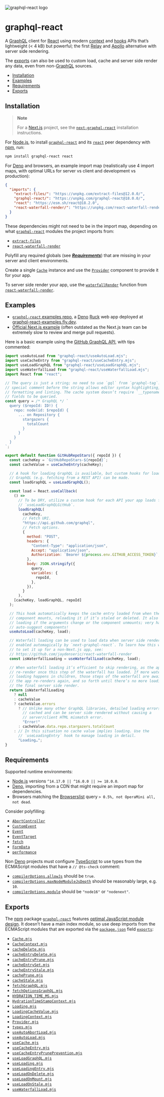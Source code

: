 ![graphql-react logo](https://cdn.jsdelivr.net/gh/jaydenseric/graphql-react@0.1.0/graphql-react-logo.svg)

# graphql-react

A [GraphQL](https://graphql.org) client for [React](https://reactjs.org) using modern [context](https://reactjs.org/docs/context) and [hooks](https://reactjs.org/docs/hooks-intro) APIs that’s lightweight (< 4 kB) but powerful; the first [Relay](https://relay.dev) and [Apollo](https://apollographql.com/apollo-client) alternative with server side rendering.

The [exports](#exports) can also be used to custom load, cache and server side render any data, even from non-[GraphQL](https://graphql.org) sources.

- [Installation](#installation)
- [Examples](#examples)
- [Requirements](#requirements)
- [Exports](#exports)

## Installation

> **Note**
>
> For a [Next.js](https://nextjs.org) project, see the [`next-graphql-react`](https://npm.im/next-graphql-react) installation instructions.

For [Node.js](https://nodejs.org), to install [`graphql-react`](https://npm.im/graphql-react) and its [`react`](https://npm.im/react) peer dependency with [npm](https://npmjs.com/get-npm), run:

```sh
npm install graphql-react react
```

For [Deno](https://deno.land) and browsers, an example import map (realistically use 4 import maps, with optimal URLs for server vs client and development vs production):

```json
{
  "imports": {
    "extract-files/": "https://unpkg.com/extract-files@12.0.0/",
    "graphql-react/": "https://unpkg.com/graphql-react@18.0.0/",
    "react": "https://esm.sh/react@18.2.0",
    "react-waterfall-render/": "https://unpkg.com/react-waterfall-render@4.0.1/"
  }
}
```

These dependencies might not need to be in the import map, depending on what [`graphql-react`](https://npm.im/graphql-react) modules the project imports from:

- [`extract-files`](https://npm.im/extract-files)
- [`react-waterfall-render`](https://npm.im/react-waterfall-render)

Polyfill any required globals (see [_**Requirements**_](#requirements)) that are missing in your server and client environments.

Create a single [`Cache`](#class-cache) instance and use the [`Provider`](#function-dataprovider) component to provide it for your app.

To server side render your app, use the [`waterfallRender`](https://github.com/jaydenseric/react-waterfall-render#function-waterfallrender) function from [`react-waterfall-render`](https://npm.im/react-waterfall-render).

## Examples

- [`graphql-react` examples repo](https://github.com/jaydenseric/graphql-react-examples), a [Deno](https://deno.land) [Ruck](https://ruck.tech) web app deployed at [graphql-react-examples.fly.dev](https://graphql-react-examples.fly.dev).
- [Official Next.js example](https://github.com/vercel/next.js/tree/canary/examples/with-graphql-react) (often outdated as the Next.js team can be extremely slow to review and merge pull requests).

Here is a basic example using the [GitHub GraphQL API](https://docs.github.com/en/graphql), with tips commented:

```jsx
import useAutoLoad from "graphql-react/useAutoLoad.mjs";
import useCacheEntry from "graphql-react/useCacheEntry.mjs";
import useLoadGraphQL from "graphql-react/useLoadGraphQL.mjs";
import useWaterfallLoad from "graphql-react/useWaterfallLoad.mjs";
import React from "react";

// The query is just a string; no need to use `gql` from `graphql-tag`. The
// special comment before the string allows editor syntax highlighting, Prettier
// formatting and linting. The cache system doesn’t require `__typename` or `id`
// fields to be queried.
const query = /* GraphQL */ `
  query ($repoId: ID!) {
    repo: node(id: $repoId) {
      ... on Repository {
        stargazers {
          totalCount
        }
      }
    }
  }
`;

export default function GitHubRepoStars({ repoId }) {
  const cacheKey = `GitHubRepoStars-${repoId}`;
  const cacheValue = useCacheEntry(cacheKey);

  // A hook for loading GraphQL is available, but custom hooks for loading non
  // GraphQL (e.g. fetching from a REST API) can be made.
  const loadGraphQL = useLoadGraphQL();

  const load = React.useCallback(
    () =>
      // To be DRY, utilize a custom hook for each API your app loads from, e.g.
      // `useLoadGraphQLGitHub`.
      loadGraphQL(
        cacheKey,
        // Fetch URI.
        "https://api.github.com/graphql",
        // Fetch options.
        {
          method: "POST",
          headers: {
            "Content-Type": "application/json",
            Accept: "application/json",
            Authorization: `Bearer ${process.env.GITHUB_ACCESS_TOKEN}`,
          },
          body: JSON.stringify({
            query,
            variables: {
              repoId,
            },
          }),
        }
      ),
    [cacheKey, loadGraphQL, repoId]
  );

  // This hook automatically keeps the cache entry loaded from when the
  // component mounts, reloading it if it’s staled or deleted. It also aborts
  // loading if the arguments change or the component unmounts; very handy for
  // auto-suggest components!
  useAutoLoad(cacheKey, load);

  // Waterfall loading can be used to load data when server side rendering,
  // enabled automagically by `next-graphql-react`. To learn how this works or
  // to set it up for a non-Next.js app, see:
  // https://github.com/jaydenseric/react-waterfall-render
  const isWaterfallLoading = useWaterfallLoad(cacheKey, load);

  // When waterfall loading it’s efficient to skip rendering, as the app will
  // re-render once this step of the waterfall has loaded. If more waterfall
  // loading happens in children, those steps of the waterfall are awaited and
  // the app re-renders again, and so forth until there’s no more loading for
  // the final server side render.
  return isWaterfallLoading
    ? null
    : cacheValue
    ? cacheValue.errors
      ? // Unlike many other GraphQL libraries, detailed loading errors are
        // cached and can be server side rendered without causing a
        // server/client HTML mismatch error.
        "Error!"
      : cacheValue.data.repo.stargazers.totalCount
    : // In this situation no cache value implies loading. Use the
      // `useLoadingEntry` hook to manage loading in detail.
      "Loading…";
}
```

## Requirements

Supported runtime environments:

- [Node.js](https://nodejs.org) versions `^14.17.0 || ^16.0.0 || >= 18.0.0`.
- [Deno](https://deno.land), importing from a CDN that might require an import map for dependencies.
- Browsers matching the [Browserslist](https://npm.im/browserslist) query `> 0.5%, not OperaMini all, not dead`.

Consider polyfilling:

- [`AbortController`](https://developer.mozilla.org/en-US/docs/Web/API/AbortController)
- [`CustomEvent`](https://developer.mozilla.org/en-US/docs/Web/API/CustomEvent)
- [`Event`](https://developer.mozilla.org/en-US/docs/Web/API/Event)
- [`EventTarget`](https://developer.mozilla.org/en-US/docs/Web/API/EventTarget)
- [`fetch`](https://developer.mozilla.org/en-US/docs/Web/API/Fetch_API)
- [`FormData`](https://developer.mozilla.org/en-US/docs/Web/API/FormData)
- [`performance`](https://developer.mozilla.org/en-US/docs/Web/API/Window/performance)

Non [Deno](https://deno.land) projects must configure [TypeScript](https://typescriptlang.org) to use types from the ECMAScript modules that have a `// @ts-check` comment:

- [`compilerOptions.allowJs`](https://typescriptlang.org/tsconfig#allowJs) should be `true`.
- [`compilerOptions.maxNodeModuleJsDepth`](https://typescriptlang.org/tsconfig#maxNodeModuleJsDepth) should be reasonably large, e.g. `10`.
- [`compilerOptions.module`](https://typescriptlang.org/tsconfig#module) should be `"node16"` or `"nodenext"`.

## Exports

The [npm](https://npmjs.com) package [`graphql-react`](https://npm.im/graphql-react) features [optimal JavaScript module design](https://jaydenseric.com/blog/optimal-javascript-module-design). It doesn’t have a main index module, so use deep imports from the ECMAScript modules that are exported via the [`package.json`](./package.json) field [`exports`](https://nodejs.org/api/packages.html#exports):

- [`Cache.mjs`](./Cache.mjs)
- [`CacheContext.mjs`](./CacheContext.mjs)
- [`cacheDelete.mjs`](./cacheDelete.mjs)
- [`cacheEntryDelete.mjs`](./cacheEntryDelete.mjs)
- [`cacheEntryPrune.mjs`](./cacheEntryPrune.mjs)
- [`cacheEntrySet.mjs`](./cacheEntrySet.mjs)
- [`cacheEntryStale.mjs`](./cacheEntryStale.mjs)
- [`cachePrune.mjs`](./cachePrune.mjs)
- [`cacheStale.mjs`](./cacheStale.mjs)
- [`fetchGraphQL.mjs`](./fetchGraphQL.mjs)
- [`fetchOptionsGraphQL.mjs`](./fetchOptionsGraphQL.mjs)
- [`HYDRATION_TIME_MS.mjs`](./HYDRATION_TIME_MS.mjs)
- [`HydrationTimeStampContext.mjs`](./HydrationTimeStampContext.mjs)
- [`Loading.mjs`](./Loading.mjs)
- [`LoadingCacheValue.mjs`](./LoadingCacheValue.mjs)
- [`LoadingContext.mjs`](./LoadingContext.mjs)
- [`Provider.mjs`](./Provider.mjs)
- [`types.mjs`](./types.mjs)
- [`useAutoAbortLoad.mjs`](./useAutoAbortLoad.mjs)
- [`useAutoLoad.mjs`](./useAutoLoad.mjs)
- [`useCache.mjs`](./useCache.mjs)
- [`useCacheEntry.mjs`](./useCacheEntry.mjs)
- [`useCacheEntryPrunePrevention.mjs`](./useCacheEntryPrunePrevention.mjs)
- [`useLoadGraphQL.mjs`](./useLoadGraphQL.mjs)
- [`useLoading.mjs`](./useLoading.mjs)
- [`useLoadingEntry.mjs`](./useLoadingEntry.mjs)
- [`useLoadOnDelete.mjs`](./useLoadOnDelete.mjs)
- [`useLoadOnMount.mjs`](./useLoadOnMount.mjs)
- [`useLoadOnStale.mjs`](./useLoadOnStale.mjs)
- [`useWaterfallLoad.mjs`](./useWaterfallLoad.mjs")
